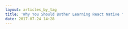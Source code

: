 ```yaml
---
layout: articles_by_tag
title: 'Why You Should Bother Learning React Native '
date: 2017-07-24 14:28
---
```

